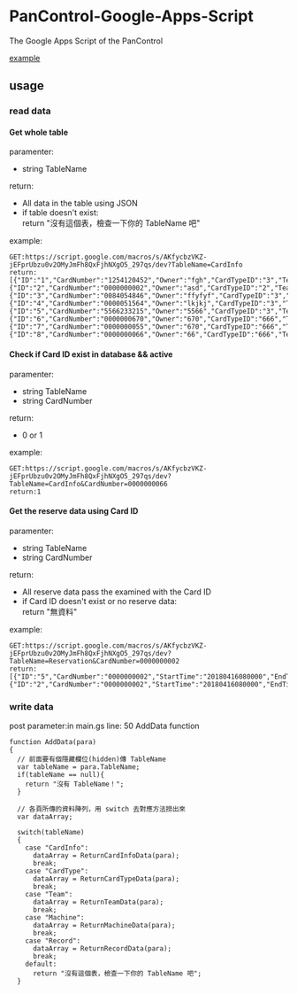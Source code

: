 # PanControl-Google-Apps-Script
The Google Apps Script of the PanControl

[example](https://sites.google.com/view/cardelectricitytest/%E9%A6%96%E9%A0%81)

## usage
### read data
#### Get whole table
paramenter:
* string TableName

return:
* All data in the table using JSON
* if table doesn't exist: <br>
    return "沒有這個表，檢查一下你的 TableName 吧"

example:
```
GET:https://script.google.com/macros/s/AKfycbzVKZ-jEFprUbzu0v2OMyJmFh8QxFjhNXgO5_297qs/dev?TableName=CardInfo
return:[{"ID":"1","CardNumber":"1254120452","Owner":"fgh","CardTypeID":"3","TeamID":"null","CreatedTime":"20180415194815","IsActive":"1"},{"ID":"2","CardNumber":"0000000002","Owner":"asd","CardTypeID":"2","TeamID":"4","CreatedTime":"20180415194827","IsActive":"1"},{"ID":"3","CardNumber":"0084054846","Owner":"ffyfyf","CardTypeID":"3","TeamID":"3","CreatedTime":"20180415195454","IsActive":"1"},{"ID":"4","CardNumber":"0000051564","Owner":"lkjkj","CardTypeID":"3","TeamID":"5","CreatedTime":"20180415200248","IsActive":"1"},{"ID":"5","CardNumber":"5566233215","Owner":"5566","CardTypeID":"3","TeamID":"null","CreatedTime":"20180415215037","IsActive":"1"},{"ID":"6","CardNumber":"0000000670","Owner":"670","CardTypeID":"666","TeamID":"null","CreatedTime":"20180415215547","IsActive":"1"},{"ID":"7","CardNumber":"0000000055","Owner":"670","CardTypeID":"666","TeamID":"null","CreatedTime":"20180415215636","IsActive":"0"},{"ID":"8","CardNumber":"0000000066","Owner":"66","CardTypeID":"666","TeamID":"null","CreatedTime":"20180415215832","IsActive":"1"}]
```
#### Check if Card ID exist in database && active
paramenter:
* string TableName
* string CardNumber

return:
* 0 or 1

example:
```
GET:https://script.google.com/macros/s/AKfycbzVKZ-jEFprUbzu0v2OMyJmFh8QxFjhNXgO5_297qs/dev?TableName=CardInfo&CardNumber=0000000066
return:1
```
#### Get the reserve data using Card ID
paramenter:
* string TableName
* string CardNumber

return:
* All reserve data pass the examined with the Card ID
* if Card ID doesn't exist or no reserve data: <br>
        return "無資料"

example:
```
GET:https://script.google.com/macros/s/AKfycbzVKZ-jEFprUbzu0v2OMyJmFh8QxFjhNXgO5_297qs/dev?TableName=Reservation&CardNumber=0000000002
return:[{"ID":"5","CardNumber":"0000000002","StartTime":"20180416080000","EndTime":"20180416230000","Approved":"1"},{"ID":"2","CardNumber":"0000000002","StartTime":"20180416080000","EndTime":"20180416230000","Approved":"1"}]
```

### write data
post
parameter:in main.gs line: 50 AddData function
```
function AddData(para)
{
  // 前面要有個隱藏欄位(hidden)傳 TableName
  var tableName = para.TableName;
  if(tableName == null){
    return "沒有 TableName！";
  }
  
  // 各頁所傳的資料陣列，用 switch 去對應方法撈出來
  var dataArray;
  
  switch(tableName)
  {
    case "CardInfo":
      dataArray = ReturnCardInfoData(para);
      break;
    case "CardType":
      dataArray = ReturnCardTypeData(para);
      break;
    case "Team":
      dataArray = ReturnTeamData(para);
      break;
    case "Machine":
      dataArray = ReturnMachineData(para);
      break;
    case "Record":
      dataArray = ReturnRecordData(para);
      break;
    default:
      return "沒有這個表，檢查一下你的 TableName 吧";
  }
```

